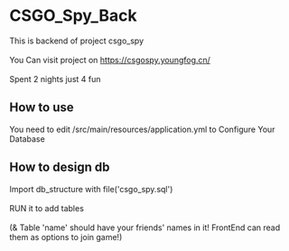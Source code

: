 # CSGO_Spy_Back
This is backend of project csgo_spy
<br><br>
You Can visit project on https://csgospy.youngfog.cn/
<br><br>
Spent 2 nights just 4 fun

## How to use
You need to edit /src/main/resources/application.yml to Configure Your Database

## How to design db
Import db_structure with file('csgo_spy.sql')
<br><br>
RUN it to add tables
<br><br>
(& Table 'name' should have your friends' names in it! FrontEnd can read them as options to join game!)
